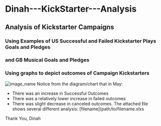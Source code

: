 # Dinah---KickStarter---Analysis
## Analysis of Kickstarter Campaigns
### Using Examples of US Successful and Failed Kickstarter Plays Goals and Pledges
### and GB Musical Goals and Pledges
### Using graphs to depict outcomes of Campaign Kickstarters
![image_name](path/to/.png)
Notice from the diagram/chart that in May:
* There was an increase in Successful Outcomes
* There was a relatively lower increase in failed outcomes
* There was slight decrease in canceled outcomes.
The attached file shows several different analysis:
[filename](path/to/filename.xlxs

Thank You, Dinah
